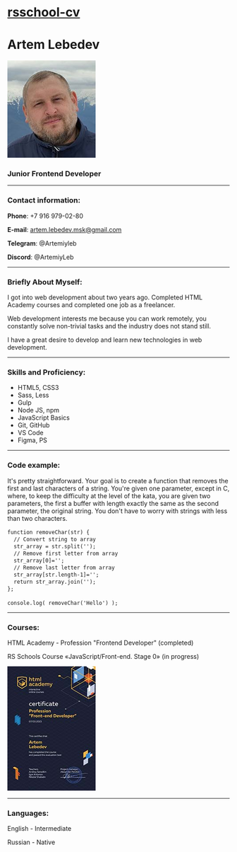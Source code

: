 # [rsschool-cv](https://github.com/Artemiyleb/rsschool-cv)

# Artem Lebedev

![Artem Lebedev](/artem.jpg "My photo")

### Junior Frontend Developer
***
### Contact information:

**Phone**: +7 916 979-02-80

**E-mail**: artem.lebedev.msk@gmail.com

**Telegram**: @Artemiyleb

**Discord**: @ArtemiyLeb
***
### Briefly About Myself:

I got into web development about two years ago. Completed HTML Academy courses and completed one job as a freelancer. 

Web development interests me because you can work remotely, you constantly solve non-trivial tasks and the industry does not stand still. 

I have a great desire to develop and learn new technologies in web development.
***
### Skills and Proficiency:

* HTML5, CSS3
* Sass, Less
* Gulp
* Node JS, npm
* JavaScript Basics
* Git, GitHub
* VS Code
* Figma, PS
***
### Code example:

It's pretty straightforward. Your goal is to create a function that removes the first and last characters of a string. You're given one parameter, except in C, where, to keep the difficulty at the level of the kata, you are given two parameters, the first a buffer with length exactly the same as the second parameter, the original string. You don't have to worry with strings with less than two characters.

```
function removeChar(str) {
  // Convert string to array
  str_array = str.split('');
  // Remove first letter from array
  str_array[0]='';
  // Remove last letter from array
  str_array[str.length-1]='';
  return str_array.join('');
};

console.log( removeChar('Hello') );
```
***

### Courses:

HTML Academy - Profession "Frontend Developer" (completed)

RS Schools Course «JavaScript/Front-end. Stage 0» (in progress)

![HTML Academy certificate](/eng-cert.jpg "HTML Academy certificate")

***

### Languages:

English - Intermediate

Russian - Native
